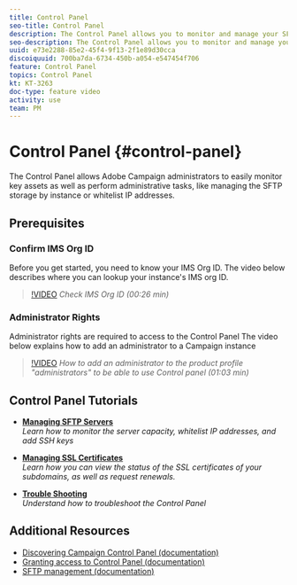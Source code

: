 ```yaml
---
title: Control Panel
seo-title: Control Panel
description: The Control Panel allows you to monitor and manage your SFTP storage by instance and whitelist IP addresses.
seo-description: The Control Panel allows you to monitor and manage your SFTP storage by instance and whitelist IP addresses.
uuid: e73e2288-85e2-45f4-9f13-2f1e89d30cca
discoiquuid: 700ba7da-6734-450b-a054-e547454f706
feature: Control Panel
topics: Control Panel
kt: KT-3263
doc-type: feature video
activity: use
team: PM
---
```


# Control Panel {#control-panel}

The Control Panel allows Adobe Campaign administrators to easily monitor key assets as well as perform administrative tasks, like managing the SFTP storage by instance or whitelist IP addresses.

## Prerequisites

### Confirm IMS Org ID

Before you get started, you need to know your IMS Org ID. The video below describes where you can lookup your instance's IMS org ID.

>[!VIDEO](https://video.tv.adobe.com/v/27183?quality=12)
*Check IMS Org ID (00:26 min)*

### Administrator Rights

Administrator rights are required to access to the Control Panel 
The video below explains how to add an administrator to a Campaign instance

>[!VIDEO](https://video.tv.adobe.com/v/27147?quality=12)
*How to add an administrator to the product profile "administrators" to be able to use Control panel (01:03 min)*

## Control Panel Tutorials

* **[Managing SFTP Servers](/help/acs/administrating/control-panel/managing-sftp-servers.md)**
    <br>
    *Learn how to monitor the server capacity, whitelist IP addresses, and add SSH keys*

* **[Managing SSL Certificates](/help/acs/administrating/control-panel/managing-ssl-certificates.md)**
    <br>
     *Learn how you can view the status of the SSL certificates of your subdomains, as well as request renewals.*

* **[Trouble Shooting](/help/acs/administrating/control-panel/trouble-shooting.md)**
    <br>
    *Understand how to troubleshoot the Control Panel*


## Additional Resources

* [Discovering Campaign Control Panel (documentation)](https://helpx.adobe.com/campaign/kb/control-panel-overview.html)
* [Granting access to Control Panel (documentation)](https://helpx.adobe.com/campaign/kb/control-panel-access.html)
* [SFTP management (documentation)](https://helpx.adobe.com/campaign/kb/control-panel-sftp.html)
  